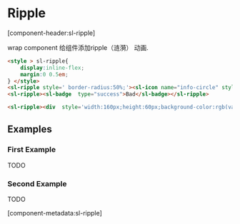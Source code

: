 # Ripple

[component-header:sl-ripple]

wrap component 给组件添加ripple（涟漪） 动画.

```html preview
<style > sl-ripple{
    display:inline-flex;
    margin:0 0.5em;
} </style>
<sl-ripple style=' border-radius:50%;'><sl-icon name="info-circle" style='font-size:20px' ></sl-icon></sl-ripple>
<sl-ripple><sl-badge  type="success">Bad</sl-badge></sl-ripple>

<sl-ripple><div  style='width:160px;height:60px;background-color:rgb(var( --sl-color-primary-200));display:inline-flex;justify-content:center;align-items:center;' >border</div></sl-ripple>
```

## Examples

### First Example

TODO

### Second Example

TODO

[component-metadata:sl-ripple]
